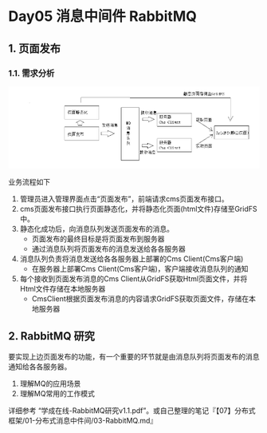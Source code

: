 # Day05 消息中间件 RabbitMQ

## 1. 页面发布
### 1.1. 需求分析

![页面发布流程图](images/20190526145005976_8793.png)

业务流程如下

1. 管理员进入管理界面点击“页面发布”，前端请求cms页面发布接口。
2. cms页面发布接口执行页面静态化，并将静态化页面(html文件)存储至GridFS中。
3. 静态化成功后，向消息队列发送页面发布的消息。
    - 页面发布的最终目标是将页面发布到服务器
    - 通过消息队列将页面发布的消息发送给各各服务器
4. 消息队列负责将消息发送给各各服务器上部署的Cms Client(Cms客户端)
    - 在服务器上部署Cms Client(Cms客户端)，客户端接收消息队列的通知
5. 每个接收到页面发布消息的Cms Client从GridFS获取Html页面文件，并将Html文件存储在本地服务器
    - CmsClient根据页面发布消息的内容请求GridFS获取页面文件，存储在本地服务器

## 2. RabbitMQ 研究

要实现上边页面发布的功能，有一个重要的环节就是由消息队列将页面发布的消息通知给各各服务器。

1. 理解MQ的应用场景
2. 理解MQ常用的工作模式

详细参考 “学成在线-RabbitMQ研究v1.1.pdf”。或自己整理的笔记『【07】分布式框架/01-分布式消息中件间/03-RabbitMQ.md』


